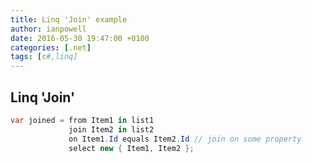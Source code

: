 ```yaml
---
title: Linq 'Join' example
author: ianpowell
date: 2016-05-30 19:47:00 +0100
categories: [.net]
tags: [c#,linq]
---
```


## Linq 'Join'

``` csharp
var joined = from Item1 in list1
             join Item2 in list2
             on Item1.Id equals Item2.Id // join on some property
             select new { Item1, Item2 };
```
